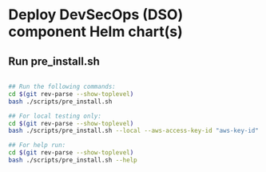 
# Deploy DevSecOps (DSO) component Helm chart(s)
## Run pre_install.sh
```sh

## Run the following commands:
cd $(git rev-parse --show-toplevel)
bash ./scripts/pre_install.sh

## For local testing only:
cd $(git rev-parse --show-toplevel)
bash ./scripts/pre_install.sh --local --aws-access-key-id "aws-key-id"  --aws-secret-access-key "aws-secret-key"

## For help run:
cd $(git rev-parse --show-toplevel)
bash ./scripts/pre_install.sh --help

```

